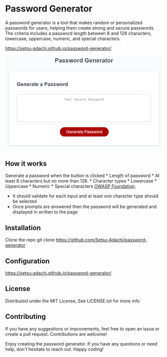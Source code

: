 # Password Generator
A password generator is a tool that makes random or personalized passwords for users, helping them create strong and secure passwords. The criteria includes a password length between 8 and 128 characters, lowercase, uppercase, numeric, and special characters.

https://setsu-adachi.github.io/password-generator/

![password generator demo](./assets/05-javascript-challenge-demo.png)

## How it works
 Generate a password when the button is clicked
    * Length of password
      * At least 8 characters but no more than 128.
    * Character types
      * Lowercase
      * Uppercase
      * Numeric
      * Special characters [OWASP Foundation](https://www.owasp.org/index.php/Password_special_characters).

  * It should validate for each input and at least one character type should be selected
  * Once prompts are answered then the password will be generated and displayed in written to the page

## Installation
Clone the repo
git clone https://github.com/Setsu-Adachi/password-generator

## Configuration
https://setsu-adachi.github.io/password-generator/

  ## License
Distributed under the MIT License, See LICENSE.txt for more info

## Contributing
If you have any suggestions or improvements, feel free to open an issue or create a pull request. Contributions are welcome!

Enjoy creating the password generator. If you have any questions or need help, don't hesitate to reach out. Happy coding!